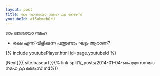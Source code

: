 ```yaml
---
layout: post
title: ഓം ദ്വാദശയാ നമഹ ൧൧ ടൈംസ്
youtubeId: af5ubmebGrU
---
```

 
 
 ഓം ദ്വാദശയാ നമഹ 
 
 -  രക്ഷ എന്ന് വിളിക്കുന്ന പന്ത്രണ്ടാം ഘട്ടം ആരാണ്? 
 
  
 
  
 
 
 
 
 
 


{% include youtubePlayer.html id=page.youtubeId %}
 
[Next]({{ site.baseurl }}{% link  split1/_posts/2014-01-04-ഓം ത്രാസനയാ നമഹ ൧൧ ടൈംസ്.md%})
 

